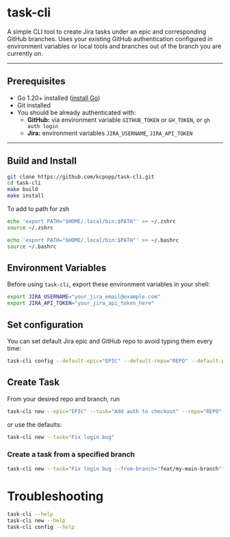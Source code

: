 # task-cli

A simple CLI tool to create Jira tasks under an epic and corresponding GitHub branches. Uses your existing GitHub authentication configured in environment variables or local tools and branches out of the branch you are currently on.

---

## Prerequisites

- Go 1.20+ installed ([install Go](https://go.dev/doc/install))
- Git installed
- You should be already authenticated with:
  - **GitHub:** via environment variable `GITHUB_TOKEN` or `GH_TOKEN`, or `gh auth login`
  - **Jira:** environment variables `JIRA_USERNAME`, `JIRA_API_TOKEN`

---

## Build and Install

```bash
git clone https://github.com/kcpopp/task-cli.git
cd task-cli
make build
make install
```

To add to path for zsh

```zsh
echo 'export PATH="$HOME/.local/bin:$PATH"' >> ~/.zshrc
source ~/.zshrc
```

```bash
echo 'export PATH="$HOME/.local/bin:$PATH"' >> ~/.bashrc
source ~/.bashrc
```

## Environment Variables

Before using `task-cli`, export these environment variables in your shell:

```bash
export JIRA_USERNAME="your_jira_email@example.com"
export JIRA_API_TOKEN="your_jira_api_token_here"
```

## Set configuration

You can set default Jira epic and GitHub repo to avoid typing them every time:

```bash
task-cli config --default-epic="EPIC" --default-repo="REPO" --default-project="PROJECT" --jira-base-url="https://yourcompany.atlassian.net" --default-branch-from-branch="CURRENT"
```

## Create Task

From your desired repo and branch, run

```bash
task-cli new --epic="EPIC" --task="Add auth to checkout" --repo="REPO" --project="PROJECT"
```

or use the defaults:

```bash
task-cli new --task="Fix login bug"
```

### Create a task from a specified branch

```bash
task-cli new --task="Fix login bug --from-branch="feat/my-main-branch""
```

# Troubleshooting

```bash
task-cli --help
task-cli new --help
task-cli config --help
```
